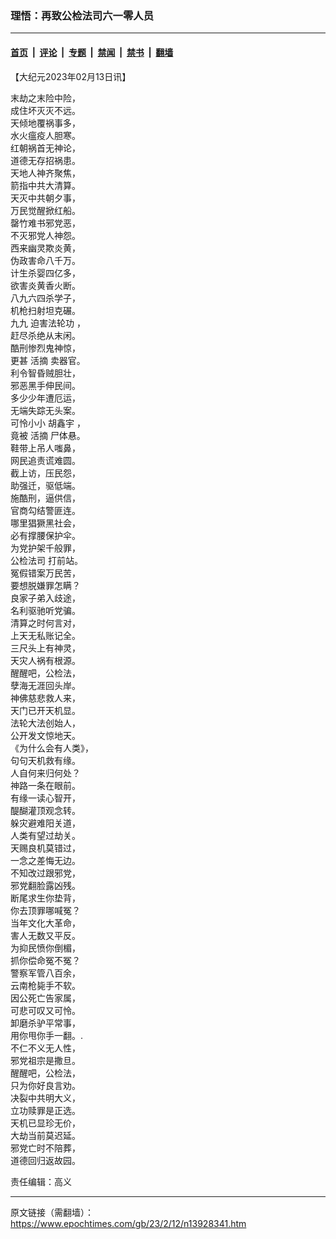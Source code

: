 ### 理悟：再致公检法司六一零人员

---

#### [首页](../../../..?n13928341) &nbsp;|&nbsp; [评论](../../../../../epoch-comment?n13928341) &nbsp;|&nbsp; [专题](../../../../../epoch-special?n13928341) &nbsp;|&nbsp; [禁闻](../../../../../epoch-news?n13928341) &nbsp;|&nbsp; [禁书](../../../../../books?n13928341) &nbsp;|&nbsp; [翻墙](https://github.com/gfw-breaker/nogfw/blob/master/README.md?n13928341)


<div class="post_content" id="artbody" itemprop="articleBody">
 <!-- article content begin -->
 <p>
  【大纪元2023年02月13日讯】
 </p>
 <p>
  末劫之末险中险，
  <br/>
  成住坏灭灭不远。
  <br/>
  天倾地覆祸事多，
  <br/>
  水火瘟疫人胆寒。
  <br/>
  红朝祸首无神论，
  <br/>
  道德无存招祸患。
  <br/>
  天地人神齐聚焦，
  <br/>
  箭指中共大清算。
  <br/>
  天灭中共朝夕事，
  <br/>
  万民觉醒掀红船。
  <br/>
  罄竹难书邪党恶，
  <br/>
  不灭邪党人神怨。
  <br/>
  西来幽灵欺炎黄，
  <br/>
  伪政害命八千万。
  <br/>
  计生杀婴四亿多，
  <br/>
  欲害炎黄香火断。
  <br/>
  八九六四杀学子，
  <br/>
  机枪扫射坦克碾。
  <br/>
  九九
  <ok href="https://www.epochtimes.com/gb/tag/%E8%BF%AB%E5%AE%B3%E6%B3%95%E8%BD%AE%E5%8A%9F.html">
   迫害法轮功
  </ok>
  ，
  <br/>
  赶尽杀绝从末闲。
  <br/>
  酷刑惨烈鬼神惊，
  <br/>
  更甚
  <ok href="https://www.epochtimes.com/gb/tag/%E6%B4%BB%E6%91%98.html">
   活摘
  </ok>
  卖器官。
  <br/>
  利令智昏贼胆壮，
  <br/>
  邪恶黑手伸民间。
  <br/>
  多少少年遭厄运，
  <br/>
  无端失踪无头案。
  <br/>
  可怜小小
  <ok href="https://www.epochtimes.com/gb/tag/%E8%83%A1%E9%91%AB%E5%AE%87.html">
   胡鑫宇
  </ok>
  ，
  <br/>
  竟被
  <ok href="https://www.epochtimes.com/gb/tag/%E6%B4%BB%E6%91%98.html">
   活摘
  </ok>
  尸体悬。
  <br/>
  鞋带上吊人嗤鼻，
  <br/>
  网民追责谎难圆。
  <br/>
  截上访，压民怨，
  <br/>
  助强迁，驱低端。
  <br/>
  施酷刑，逼供信，
  <br/>
  官商勾结警匪连。
  <br/>
  哪里猖獗黑社会，
  <br/>
  必有撑腰保护伞。
  <br/>
  为党护架千般罪，
  <br/>
  <ok href="https://www.epochtimes.com/gb/tag/%E5%85%AC%E6%A3%80%E6%B3%95%E5%8F%B8.html">
   公检法司
  </ok>
  打前站。
  <br/>
  冤假错案万民苦，
  <br/>
  要想脱嫌罪怎瞒？
  <br/>
  良家子弟入歧途，
  <br/>
  名利驱驰听党骗。
  <br/>
  清算之时何言对，
  <br/>
  上天无私账记全。
  <br/>
  三尺头上有神灵，
  <br/>
  天灾人祸有根源。
  <br/>
  醒醒吧，公检法，
  <br/>
  孽海无涯回头岸。
  <br/>
  神佛慈悲救人来，
  <br/>
  天门已开天机显。
  <br/>
  法轮大法创始人，
  <br/>
  公开发文惊地天。
  <br/>
  《为什么会有人类》，
  <br/>
  句句天机救有缘。
  <br/>
  人自何来归何处？
  <br/>
  神路一条在眼前。
  <br/>
  有缘一读心智开，
  <br/>
  醍醐灌顶观念转。
  <br/>
  躲灾避难阳关道，
  <br/>
  人类有望过劫关。
  <br/>
  天赐良机莫错过，
  <br/>
  一念之差悔无边。
  <br/>
  不知改过跟邪党，
  <br/>
  邪党翻脸露凶残。
  <br/>
  断尾求生你垫背，
  <br/>
  你去顶罪哪喊冤？
  <br/>
  当年文化大革命，
  <br/>
  害人无数又平反。
  <br/>
  为抑民愤你倒楣，
  <br/>
  抓你偿命冤不冤？
  <br/>
  警察军管八百余，
  <br/>
  云南枪毙手不软。
  <br/>
  因公死亡告家属，
  <br/>
  可悲可叹又可怜。
  <br/>
  卸磨杀驴平常事，
  <br/>
  用你甩你手一翻。.
  <br/>
  不仁不义无人性，
  <br/>
  邪党祖宗是撒旦。
  <br/>
  醒醒吧，公检法，
  <br/>
  只为你好良言劝。
  <br/>
  决裂中共明大义，
  <br/>
  立功赎罪是正选。
  <br/>
  天机已显珍无价，
  <br/>
  大劫当前莫迟延。
  <br/>
  邪党亡时不陪葬，
  <br/>
  道德回归返故园。
 </p>
 <p>
  责任编辑：高义
 </p>
 <!-- article content end -->
 <div id="below_article_ad">
 </div>
</div>


---

原文链接（需翻墙）：https://www.epochtimes.com/gb/23/2/12/n13928341.htm